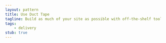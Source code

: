 ```yaml
---
layout: pattern
title: Use Duct Tape
tagline: Build as much of your site as possible with off-the-shelf tools.
tags:
    - delivery
stub: true
---
```

